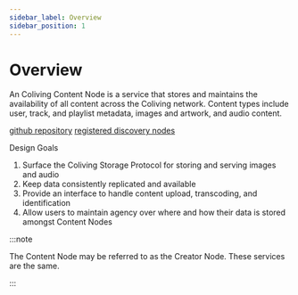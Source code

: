 ```yaml
---
sidebar_label: Overview
sidebar_position: 1
---
```


# Overview

An Coliving Content Node is a service that stores and maintains the availability of all content across the Coliving network.
Content types include user, track, and playlist metadata, images and artwork, and audio content.

[github repository](https://github.com/AudiusProject/-protocol/tree/master/network-node)
[registered discovery nodes](https://dashboard..org/#/services/content-node)

Design Goals

1. Surface the Coliving Storage Protocol for storing and serving images and audio
2. Keep data consistently replicated and available
3. Provide an interface to handle content upload, transcoding, and identification
4. Allow users to maintain agency over where and how their data is stored amongst Content Nodes

:::note

The Content Node may be referred to as the Creator Node. These services are the same.

:::